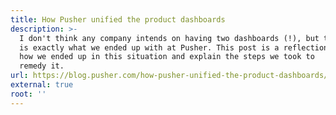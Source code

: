 ```yaml
---
title: How Pusher unified the product dashboards
description: >-
  I don't think any company intends on having two dashboards (!), but that
  is exactly what we ended up with at Pusher. This post is a reflection on
  how we ended up in this situation and explain the steps we took to
  remedy it.
url: https://blog.pusher.com/how-pusher-unified-the-product-dashboards/
external: true
root: ''
---
```


